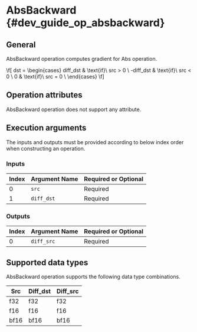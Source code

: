 # AbsBackward {#dev_guide_op_absbackward}

## General

AbsBackward operation computes gradient for Abs operation.

\f[ dst = \begin{cases} diff\_dst & \text{if}\ src > 0 \\
    -diff\_dst & \text{if}\ src < 0 \\
    0 & \text{if}\ src = 0 \\
    \end{cases} \f]

## Operation attributes

AbsBackward operation does not support any attribute.

## Execution arguments

The inputs and outputs must be provided according to below index order when
constructing an operation.

### Inputs

Index | Argument Name | Required or Optional
-- | -- | --
0 | `src` | Required
1 | `diff_dst` | Required

### Outputs

Index | Argument Name | Required or Optional
-- | -- | --
0 | `diff_src` | Required

## Supported data types

AbsBackward operation supports the following data type combinations.

Src | Diff_dst | Diff_src
-- | -- | --
f32 | f32 | f32
f16 | f16 | f16
bf16 | bf16 | bf16
